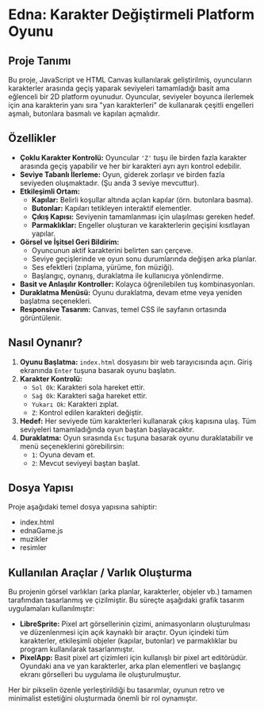# Edna: Karakter Değiştirmeli Platform Oyunu

## Proje Tanımı

Bu proje, JavaScript ve HTML Canvas kullanılarak geliştirilmiş, oyuncuların karakterler arasında geçiş yaparak seviyeleri tamamladığı basit ama eğlenceli bir 2D platform oyunudur. Oyuncular, seviyeler boyunca ilerlemek için ana karakterin yanı sıra "yan karakterleri" de kullanarak çeşitli engelleri aşmalı, butonlara basmalı ve kapıları açmalıdır.

## Özellikler

* **Çoklu Karakter Kontrolü:** Oyuncular `'Z'` tuşu ile birden fazla karakter arasında geçiş yapabilir ve her bir karakteri ayrı ayrı kontrol edebilir.
* **Seviye Tabanlı İlerleme:** Oyun, giderek zorlaşır ve birden fazla seviyeden oluşmaktadır. (Şu anda 3 seviye mevcuttur).
* **Etkileşimli Ortam:**
    * **Kapılar:** Belirli koşullar altında açılan kapılar (örn. butonlara basma).
    * **Butonlar:** Kapıları tetikleyen interaktif elementler.
    * **Çıkış Kapısı:** Seviyenin tamamlanması için ulaşılması gereken hedef.
    * **Parmaklıklar:** Engeller oluşturan ve karakterlerin geçişini kısıtlayan yapılar.
* **Görsel ve İşitsel Geri Bildirim:**
    * Oyuncunun aktif karakterini belirten sarı çerçeve.
    * Seviye geçişlerinde ve oyun sonu durumlarında değişen arka planlar.
    * Ses efektleri (zıplama, yürüme, fon müziği).
    * Başlangıç, oynanış, duraklatma ile kullanıcıya yönlendirme.
* **Basit ve Anlaşılır Kontroller:** Kolayca öğrenilebilen tuş kombinasyonları.
* **Duraklatma Menüsü:** Oyunu duraklatma, devam etme veya yeniden başlatma seçenekleri.
* **Responsive Tasarım:** Canvas, temel CSS ile sayfanın ortasında görüntülenir.

## Nasıl Oynanır?

1.  **Oyunu Başlatma:** `index.html` dosyasını bir web tarayıcısında açın. Giriş ekranında `Enter` tuşuna basarak oyunu başlatın.
2.  **Karakter Kontrolü:**
    * `Sol Ok`: Karakteri sola hareket ettir.
    * `Sağ Ok`: Karakteri sağa hareket ettir.
    * `Yukarı Ok`: Karakteri zıplat.
    * `Z`: Kontrol edilen karakteri değiştir.
3.  **Hedef:** Her seviyede tüm karakterleri kullanarak çıkış kapısına ulaş. Tüm seviyeleri tamamladığında oyun baştan başlayacaktır.
4.  **Duraklatma:** Oyun sırasında `Esc` tuşuna basarak oyunu duraklatabilir ve menü seçeneklerini görebilirsin:
    * `1`: Oyuna devam et.
    * `2`: Mevcut seviyeyi baştan başlat.

## Dosya Yapısı

Proje aşağıdaki temel dosya yapısına sahiptir:
* index.html
* ednaGame.js
* muzikler 
* resimler

## Kullanılan Araçlar / Varlık Oluşturma

Bu projenin görsel varlıkları (arka planlar, karakterler, objeler vb.) tamamen tarafımdan tasarlanmış ve çizilmiştir. Bu süreçte aşağıdaki grafik tasarım uygulamaları kullanılmıştır:

* **LibreSprite:** Pixel art görsellerinin çizimi, animasyonların oluşturulması ve düzenlenmesi için açık kaynaklı bir araçtır. Oyun içindeki tüm karakterler, etkileşimli objeler (kapılar, butonlar) ve parmaklıklar bu program kullanılarak tasarlanmıştır.
* **PixelApp:** Basit pixel art çizimleri için kullanışlı bir pixel art editörüdür. Oyundaki ana ve yan karakterler, arka plan elementleri ve başlangıç ekranı görselleri bu uygulama ile oluşturulmuştur.

Her bir pikselin özenle yerleştirildiği bu tasarımlar, oyunun retro ve minimalist estetiğini oluşturmada önemli bir rol oynamıştır.

